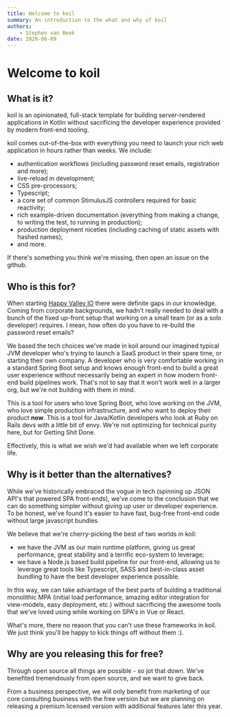 ```yaml
---
title: Welcome to koil
summary: An introduction to the what and why of koil
authors:
    - Stephen van Beek
date: 2020-06-09
---
```



# Welcome to koil

## What is it?
koil is an opinionated, full-stack template for building server-rendered applications in Kotlin without sacrificing the developer experience provided by modern front-end tooling. 

koil comes out-of-the-box with everything you need to launch your rich web application in hours rather than weeks. We include:

* authentication workflows (including password reset emails, registration and more);
* live-reload in development; 
* CSS pre-processors;
* Typescript;
* a core set of common StimulusJS controllers required for basic reactivity;
* rich example-driven documentation (everything from making a change, to writing the test, to running in production);
* production deployment niceties (including caching of static assets with hashed names);
* and more. 

If there's something you think we're missing, then open an issue on the github.

## Who is this for?
When starting [Happy Valley IO](https://www.happyvalley.io/) there were definite gaps in our knowledge. Coming from corporate backgrounds, we hadn't really needed to deal with a bunch of the fixed up-front setup that working on a small team (or as a solo developer) requires. I mean, how often do you have to re-build the password reset emails?

We based the tech choices we've made in koil around our imagined typical JVM developer who's trying to launch a SaaS product in their spare time, or starting their own company. A developer who is very comfortable working in a standard Spring Boot setup and knows enough front-end to build a great user experience without necessarily being an expert in how modern front-end build pipelines work. That's not to say that it won't work well in a larger org, but we're not building with them in mind.

This is a tool for users who love Spring Boot, who love working on the JVM, who love simple production infrastructure, and who want to deploy their product **now**. This is a tool for Java/Kotlin developers who look at Ruby on Rails devs with a little bit of envy. We're not optimizing for technical purity here, but for Getting Shit Done.

Effectively, this is what we wish we'd had available when we left corporate life.

## Why is it better than the alternatives?
While we've historically embraced the vogue in tech (spinning up JSON API's that powered SPA front-ends), we've come to the conclusion that we can do something simpler without giving up user or developer experience. To be honest, we've found it's easier to have fast, bug-free front-end code without large javascript bundles.

We believe that we're cherry-picking the best of two worlds in koil:

* we have the JVM as our main runtime platform, giving us great performance, great stability and a terrific eco-system to leverage;
* we have a Node.js based build pipeline for our front-end, allowing us to leverage great tools like Typescript, SASS and best-in-class asset bundling to have the best developer experience possible.

In this way, we can take advantage of the best parts of building a traditional monolithic MPA (initial load performance, amazing editor integration for view-models, easy deployment, etc.) without sacrificing the awesome tools that we've loved using while working on SPA's in Vue or React.

What's more, there no reason that you can't use these frameworks in koil. We just think you'll be happy to kick things off without them :).

## Why are you releasing this for free?
Through open source all things are possible - so jot that down. We've benefited tremendously from open source, and we want to give back.

From a business perspective, we will only benefit from marketing of our core consulting business with the free version but we are planning on releasing a premium licensed version with additional features later this year.
